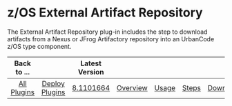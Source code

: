 
z/OS External Artifact Repository
=================================


The External Artifact Repository plug-in includes the step to download artifacts from a Nexus or JFrog Artifactory 
repository into an UrbanCode z/OS type component.


|Back to ...||Latest Version|||||
| :---: | :---: | :---: | :---: | :---: | :---: | :---: |
|[All Plugins](../../index.md)|[Deploy Plugins](../README.md)|[8.1101664](https://raw.githubusercontent.com/UrbanCode/IBM-UCD-PLUGINS/main/files/zOS-external-artifact-download/ExtArtRepo-8.1101664.zip)|[Overview](overview.md)|[Usage](usage.md)|[Steps](steps.md)|[Downloads](downloads.md)|
